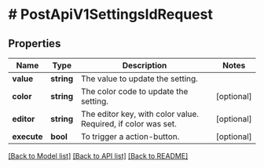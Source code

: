 # # PostApiV1SettingsIdRequest

## Properties

Name | Type | Description | Notes
------------ | ------------- | ------------- | -------------
**value** | **string** | The value to update the setting. |
**color** | **string** | The color code to update the setting. | [optional]
**editor** | **string** | The editor key, with color value. Required, if color was set. | [optional]
**execute** | **bool** | To trigger a action-button. | [optional]

[[Back to Model list]](../../README.md#models) [[Back to API list]](../../README.md#endpoints) [[Back to README]](../../README.md)
